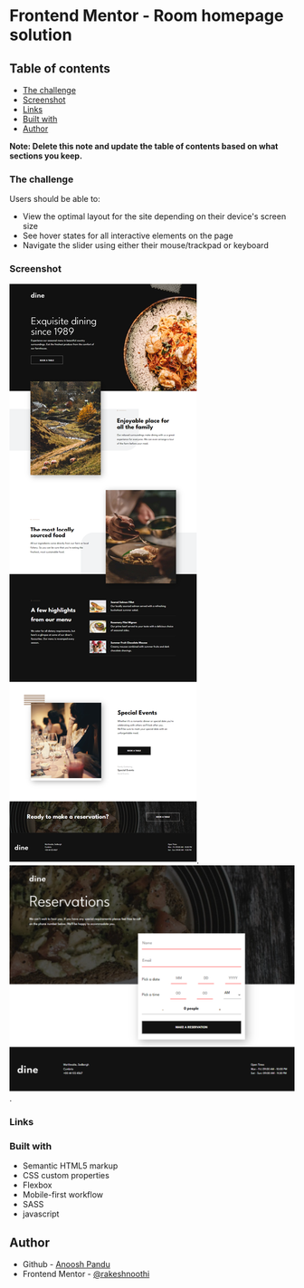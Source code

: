 # Frontend Mentor - Room homepage solution

## Table of contents

- [The challenge](#the-challenge)
- [Screenshot](#screenshot)
- [Links](#links)
- [Built with](#built-with)
- [Author](#author)

**Note: Delete this note and update the table of contents based on what sections you keep.**

### The challenge

Users should be able to:

- View the optimal layout for the site depending on their device's screen size
- See hover states for all interactive elements on the page
- Navigate the slider using either their mouse/trackpad or keyboard

### Screenshot

![screenshot of the website homepage](./Dine-Website.png).
![screenshot of the website booking page](./Dine-Website-booking-page.png).

### Links


### Built with

- Semantic HTML5 markup
- CSS custom properties
- Flexbox
- Mobile-first workflow
- SASS
- javascript

## Author

- Github - [Anoosh Pandu](https://github.com/Anoosh1234)
- Frontend Mentor - [@rakeshnoothi](https://www.frontendmentor.io/profile/rakeshnoothi)
